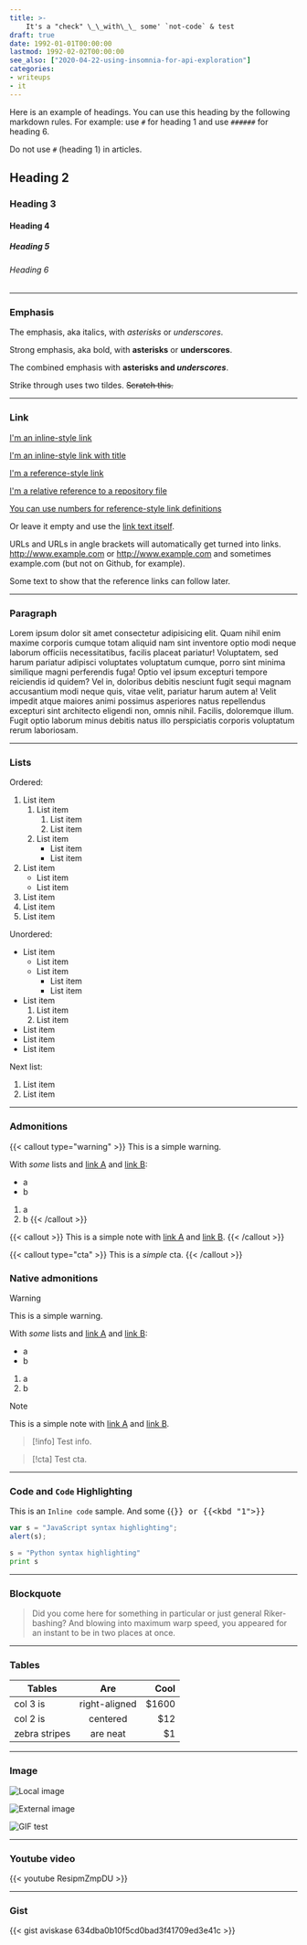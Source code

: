 ```yaml
---
title: >-
    It's a "check" \_\_with\_\_ some' `not-code` & test
draft: true
date: 1992-01-01T00:00:00
lastmod: 1992-02-02T00:00:00
see_also: ["2020-04-22-using-insomnia-for-api-exploration"]
categories:
- writeups
- it
---
```


Here is an example of headings. You can use this heading by the following markdown rules. For example: use `#` for heading 1 and use `######` for heading 6.

Do not use `#` (heading 1) in articles.

## Heading 2

### Heading 3

#### Heading 4

##### Heading 5

###### Heading 6

---

### Emphasis

The emphasis, aka italics, with _asterisks_ or _underscores_.

Strong emphasis, aka bold, with **asterisks** or **underscores**.

The combined emphasis with **asterisks and _underscores_**.

Strike through uses two tildes. ~~Scratch this.~~

---


### Link

[I'm an inline-style link](https://www.google.com)

[I'm an inline-style link with title](https://www.google.com "Google's Homepage")

[I'm a reference-style link][Arbitrary case-insensitive reference text]

[I'm a relative reference to a repository file](../blob/master/TEST)

[You can use numbers for reference-style link definitions][1]

Or leave it empty and use the [link text itself].

URLs and URLs in angle brackets will automatically get turned into links.
<http://www.example.com> or <http://www.example.com> and sometimes
example.com (but not on Github, for example).

Some text to show that the reference links can follow later.

[arbitrary case-insensitive reference text]: https://www.themefisher.com
[1]: https://gethugothemes.com
[link text itself]: https://www.getjekyllthemes.com

---

### Paragraph

Lorem ipsum dolor sit amet consectetur adipisicing elit. Quam nihil enim maxime corporis cumque totam aliquid nam sint inventore optio modi neque laborum officiis necessitatibus, facilis placeat pariatur! Voluptatem, sed harum pariatur adipisci voluptates voluptatum cumque, porro sint minima similique magni perferendis fuga! Optio vel ipsum excepturi tempore reiciendis id quidem? Vel in, doloribus debitis nesciunt fugit sequi magnam accusantium modi neque quis, vitae velit, pariatur harum autem a! Velit impedit atque maiores animi possimus asperiores natus repellendus excepturi sint architecto eligendi non, omnis nihil. Facilis, doloremque illum. Fugit optio laborum minus debitis natus illo perspiciatis corporis voluptatum rerum laboriosam.

---

### Lists

Ordered:

1. List item
    1. List item
        1. List item
        2. List item
    2. List item
        - List item
        - List item
2. List item
    - List item
    - List item
3. List item
4. List item
5. List item

Unordered:

- List item
    - List item
    - List item
        - List item
        - List item
- List item
    1. List item
    2. List item
- List item
- List item
- List item

Next list:
1. List item
2. List item

---

### Admonitions

{{< callout type="warning" >}}
This is a simple warning.

With _some_ lists and [link A](https://google.com) and [link B](../test):

- a
- b

1. a
2. b
{{< /callout >}}

{{< callout >}}
This is a simple note with [link A](https://google.com) and [link B](../test).
{{< /callout >}}

{{< callout type="cta" >}}
This is a _simple_ cta.
{{< /callout >}}


### Native admonitions

> [!warning]
> This is a simple warning.
> 
> With _some_ lists and [link A](https://google.com) and [link B](../test):
> 
> - a
> - b
> 
> 1. a
> 2. b

> [!note]
> This is a simple note with [link A](https://google.com) and [link B](../test).

> [!info]
> Test info.

> [!cta]
> Test cta.


---

### Code and `Code` Highlighting

This is an `Inline code` sample. And some {{<kbd Ctrl b>}} or {{<kbd "1">}}

```javascript
var s = "JavaScript syntax highlighting";
alert(s);
```

```python
s = "Python syntax highlighting"
print s
```

---

### Blockquote

> Did you come here for something in particular or just general Riker-bashing? And blowing into maximum warp speed, you appeared for an instant to be in two places at once.

---

### Tables

| Tables        |      Are      |  Cool |
| ------------- | :-----------: | ----: |
| col 3 is      | right-aligned | $1600 |
| col 2 is      |   centered    |   $12 |
| zebra stripes |   are neat    |    $1 |

---

### Image

![Local image](600x400.png "With title")


![External image](https://placehold.co/300x200.png)


![GIF test](test-homer-simpson.gif "Local GIF")

---

### Youtube video

{{< youtube ResipmZmpDU >}}

---

### Gist

{{< gist aviskase 634dba0b10f5cd0bad3f41709ed3e41c >}}

